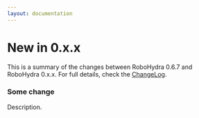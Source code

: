 ```yaml
---
layout: documentation
---
```


New in 0.x.x
============

This is a summary of the changes between RoboHydra 0.6.7 and RoboHydra
0.x.x. For full details, check the
[ChangeLog](https://raw.github.com/robohydra/robohydra/master/ChangeLog).


### Some change

Description.
